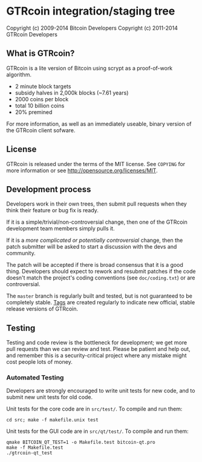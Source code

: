 GTRcoin integration/staging tree
================================

Copyright (c) 2009-2014 Bitcoin Developers
Copyright (c) 2011-2014 GTRcoin Developers

What is GTRcoin?
----------------

GTRcoin is a lite version of Bitcoin using scrypt as a proof-of-work algorithm.
 - 2 minute block targets
 - subsidy halves in 2,000k blocks (~7.61 years)
 - 2000 coins per block
 - total 10 billion coins
 - 20% premined

For more information, as well as an immediately useable, binary version of
the GTRcoin client sofware.

License
-------

GTRcoin is released under the terms of the MIT license. See `COPYING` for more
information or see http://opensource.org/licenses/MIT.

Development process
-------------------

Developers work in their own trees, then submit pull requests when they think
their feature or bug fix is ready.

If it is a simple/trivial/non-controversial change, then one of the GTRcoin
development team members simply pulls it.

If it is a *more complicated or potentially controversial* change, then the patch
submitter will be asked to start a discussion with the devs and community.

The patch will be accepted if there is broad consensus that it is a good thing.
Developers should expect to rework and resubmit patches if the code doesn't
match the project's coding conventions (see `doc/coding.txt`) or are
controversial.

The `master` branch is regularly built and tested, but is not guaranteed to be
completely stable. [Tags](https://github.com/altcryptomining/gtrcoin/tags) are created
regularly to indicate new official, stable release versions of GTRcoin.

Testing
-------

Testing and code review is the bottleneck for development; we get more pull
requests than we can review and test. Please be patient and help out, and
remember this is a security-critical project where any mistake might cost people
lots of money.

### Automated Testing

Developers are strongly encouraged to write unit tests for new code, and to
submit new unit tests for old code.

Unit tests for the core code are in `src/test/`. To compile and run them:

    cd src; make -f makefile.unix test

Unit tests for the GUI code are in `src/qt/test/`. To compile and run them:

    qmake BITCOIN_QT_TEST=1 -o Makefile.test bitcoin-qt.pro
    make -f Makefile.test
    ./gtrcoin-qt_test

